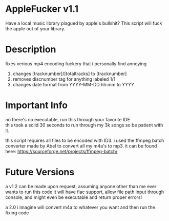 # AppleFucker v1.1
Have a local music library plagued by apple's bullshit? This script will fuck the apple out of your library.

# Description
fixes verious mp4 encoding fuckery that i personally find annoying
1. changes [tracknumber]/[totaltracks] to [tracknumber]
2. removes discnumber tag for anything labeled 1/1
3. changes date format from YYYY-MM-DD hh:mm to YYYY

# Important Info
no there's no executable, run this through your favorite IDE  
this took a solid 30 seconds to run through my 3k songs so be patient with it.

this script requires all files to be encoded with ID3. 
i used the ffmpeg batch converter made by Abel to convert all my m4a's to mp3. 
it can be found here: https://sourceforge.net/projects/ffmpeg-batch/

# Future Versions
a v1.2 can be made upon request, assuming anyone other than me ever wants to run this code
it will have flac support, allow file path input through console, and might even be executable and return proper errors!

a 2.0 i imagine will convert m4a to whatever you want and then run the fixing code
